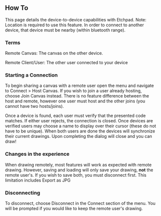 ## How To
This page details the device-to-device capabilities with Etchpad. Note: Location is required to use this feature. In order to connect to another device, that device must be nearby (within bluetooth range).

### Terms
Remote Canvas: The canvas on the other device.

Remote Client/User: The other user connected to your device

### Starting a Connection
To begin sharing a canvas with a remote user open the menu and navigate to Connect > Host Canvas. If you wish to join a user already hosting, choose Join Canvas instead. There is no feature difference between the host and remote, however one user must host and the other joins (you cannot have two hosts/joins).

Once a device is found, each user must verify that the presented code matches. If either user rejects, the connection is closed. Once devices are verified users may choose a name to display over their cursor (these do not have to be unique). When both users are done the devices will synchronize their current drawings. Upon completing the dialog will close and you can draw!

### Changes in the experience
When drawing remotely, most features will work as expected with remote drawing. However, saving and loading will only save your drawing, **not** the remote user's. If you wish to save both, you must disconnect first. This limitation includes Export as JPG

### Disconnecting
To disconnect, choose Disconnect in the Connect section of the menu. You will be prompted if you would like to keep the remote user's drawing.
